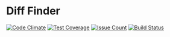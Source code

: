 # Diff Finder

[![Code Climate](https://codeclimate.com/github/orion122/project-lvl2-s141/badges/gpa.svg)](https://codeclimate.com/github/orion122/project-lvl2-s141)
[![Test Coverage](https://codeclimate.com/github/orion122/project-lvl2-s141/badges/coverage.svg)](https://codeclimate.com/github/orion122/project-lvl2-s141)
[![Issue Count](https://codeclimate.com/github/orion122/project-lvl2-s141/badges/issue_count.svg)](https://codeclimate.com/github/orion122/project-lvl2-s141)
[![Build Status](https://travis-ci.org/orion122/project-lvl2-s141.svg?branch=master)](https://travis-ci.org/orion122/project-lvl2-s141)
